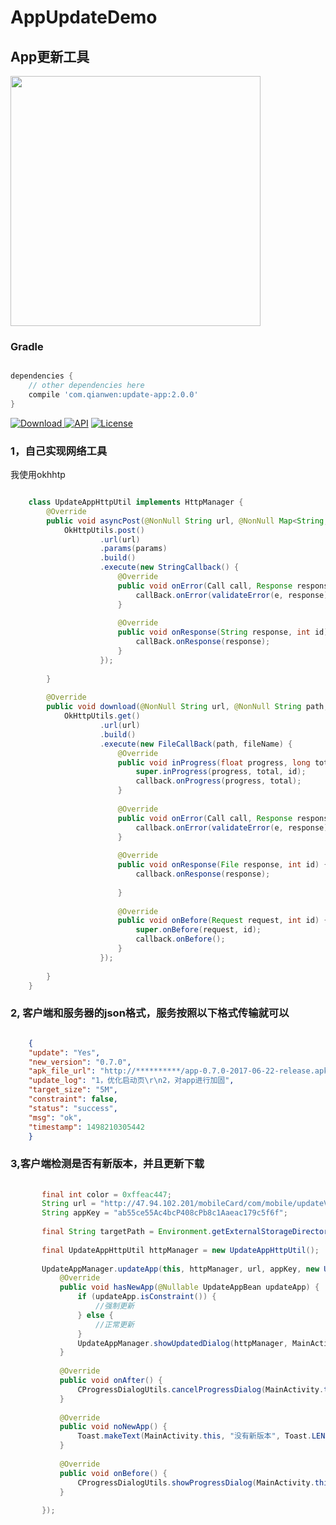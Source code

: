 # AppUpdateDemo
## App更新工具


<img src="https://raw.githubusercontent.com/WVector/AppUpdateDemo/master/image/example_01.png?raw=true" width="400">
	

### Gradle 

```gradle

dependencies {
    // other dependencies here
    compile 'com.qianwen:update-app:2.0.0'
}

```

[![Download](https://api.bintray.com/packages/qianwen/maven/update-app/images/download.svg) ](https://bintray.com/qianwen/maven/update-app/_latestVersion) [![API](https://img.shields.io/badge/API-14%2B-orange.svg?style=flat)](https://android-arsenal.com/api?level=14) [![License](https://img.shields.io/badge/License-Apache%202.0-blue.svg)](https://opensource.org/licenses/Apache-2.0)

### 1，自己实现网络工具

我使用okhhtp

```java

	class UpdateAppHttpUtil implements HttpManager {
	    @Override
	    public void asyncPost(@NonNull String url, @NonNull Map<String, String> params, @NonNull final Callback callBack) {
	        OkHttpUtils.post()
	                .url(url)
	                .params(params)
	                .build()
	                .execute(new StringCallback() {
	                    @Override
	                    public void onError(Call call, Response response, Exception e, int id) {
	                        callBack.onError(validateError(e, response));
	                    }
	
	                    @Override
	                    public void onResponse(String response, int id) {
	                        callBack.onResponse(response);
	                    }
	                });
	
	    }
	
	    @Override
	    public void download(@NonNull String url, @NonNull String path, @NonNull String fileName, @NonNull final FileCallback callback) {
	        OkHttpUtils.get()
	                .url(url)
	                .build()
	                .execute(new FileCallBack(path, fileName) {
	                    @Override
	                    public void inProgress(float progress, long total, int id) {
	                        super.inProgress(progress, total, id);
	                        callback.onProgress(progress, total);
	                    }
	
	                    @Override
	                    public void onError(Call call, Response response, Exception e, int id) {
	                        callback.onError(validateError(e, response));
	                    }
	
	                    @Override
	                    public void onResponse(File response, int id) {
	                        callback.onResponse(response);
	
	                    }
	
	                    @Override
	                    public void onBefore(Request request, int id) {
	                        super.onBefore(request, id);
	                        callback.onBefore();
	                    }
	                });
	
	    }
	}

```

### 2, 客户端和服务器的json格式，服务按照以下格式传输就可以

```json

	{
	"update": "Yes",
	"new_version": "0.7.0",
	"apk_file_url": "http://**********/app-0.7.0-2017-06-22-release.apk",
	"update_log": "1，优化启动页\r\n2，对app进行加固",
	"target_size": "5M",
	"constraint": false,
	"status": "success",
	"msg": "ok",
	"timestamp": 1498210305442
	}
```

### 3,客户端检测是否有新版本，并且更新下载

```java
    	            
	   final int color = 0xffeac447;            
	   String url = "http://47.94.102.201/mobileCard/com/mobile/updateVersion.html";
	   String appKey = "ab55ce55Ac4bcP408cPb8c1Aaeac179c5f6f";
	
	   final String targetPath = Environment.getExternalStorageDirectory().getAbsolutePath();
	
	   final UpdateAppHttpUtil httpManager = new UpdateAppHttpUtil();
	
	   UpdateAppManager.updateApp(this, httpManager, url, appKey, new UpdateCallback() {
	       @Override
	       public void hasNewApp(@Nullable UpdateAppBean updateApp) {
	           if (updateApp.isConstraint()) {
	               //强制更新
	           } else {
	               //正常更新
	           }
	           UpdateAppManager.showUpdatedDialog(httpManager, MainActivity.this, targetPath, updateApp, color, R.mipmap.top_test);
	       }
	
	       @Override
	       public void onAfter() {
	           CProgressDialogUtils.cancelProgressDialog(MainActivity.this);
	       }
	
	       @Override
	       public void noNewApp() {
	           Toast.makeText(MainActivity.this, "没有新版本", Toast.LENGTH_SHORT).show();
	       }
	
	       @Override
	       public void onBefore() {
	           CProgressDialogUtils.showProgressDialog(MainActivity.this);
	       }
	
	   });

```